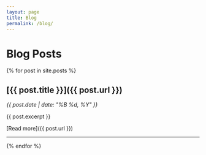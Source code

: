 ```yaml
---
layout: page
title: Blog
permalink: /blog/
---
```


# Blog Posts

{% for post in site.posts %}
## [{{ post.title }}]({{ post.url }})
*{{ post.date | date: "%B %d, %Y" }}*

{{ post.excerpt }}

[Read more]({{ post.url }})

---
{% endfor %}
